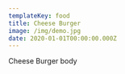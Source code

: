 ```yaml
---
templateKey: food
title: Cheese Burger
image: /img/demo.jpg
date: 2020-01-01T00:00:00.000Z
---
```


Cheese Burger body
